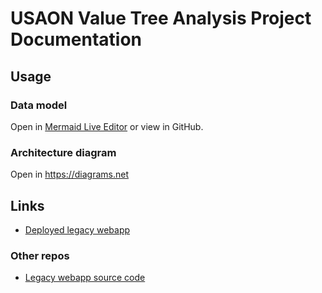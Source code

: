 # USAON Value Tree Analysis Project Documentation

## Usage

### Data model

Open in [Mermaid Live Editor](https://mermaid.live/) or view in GitHub.


### Architecture diagram

Open in https://diagrams.net


## Links

* [Deployed legacy webapp](http://usaon-vta-legacy.apps.nsidc.org/index.html)


### Other repos

* [Legacy webapp source code](https://github.com/nsidc/usaon-vta-webapp-legacy)
